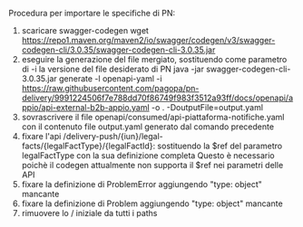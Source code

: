 Procedura per importare le specifiche di PN:

1. scaricare swagger-codegen
    wget https://repo1.maven.org/maven2/io/swagger/codegen/v3/swagger-codegen-cli/3.0.35/swagger-codegen-cli-3.0.35.jar
2. eseguire la generazione del file mergiato, sostituendo come parametro di -i la versione del file desiderato di PN
   java -jar swagger-codegen-cli-3.0.35.jar generate -l openapi-yaml -i https://raw.githubusercontent.com/pagopa/pn-delivery/9991224506f7e788dd70f86749f983f3512a93ff/docs/openapi/appio/api-external-b2b-appio.yaml -o . -DoutputFile=output.yaml
3. sovrascrivere il file openapi/consumed/api-piattaforma-notifiche.yaml con il contenuto file output.yaml generato dal comando precedente
4. fixare l'api
    /delivery-push/{iun}/legal-facts/{legalFactType}/{legalFactId}:
    sostituendo la $ref del parametro legalFactType con la sua definizione completa
    Questo è necessario poichè il codegen attualmente non supporta il $ref nei parametri delle API
5. fixare la definizione di ProblemError aggiungendo "type: object" mancante
7. fixare la definizione di Problem aggiungendo "type: object" mancante
8. rimuovere lo / iniziale da tutti i paths